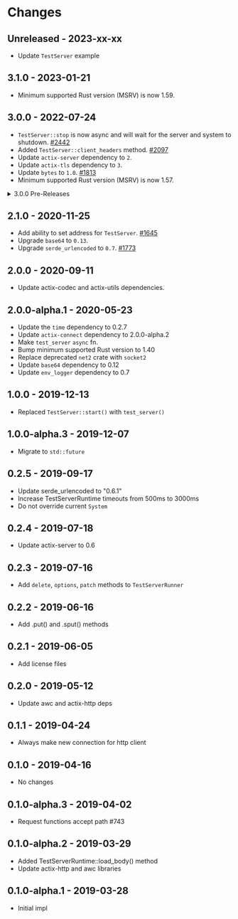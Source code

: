 # Changes

## Unreleased - 2023-xx-xx
- Update `TestServer` example

## 3.1.0 - 2023-01-21

- Minimum supported Rust version (MSRV) is now 1.59.

## 3.0.0 - 2022-07-24

- `TestServer::stop` is now async and will wait for the server and system to shutdown. [#2442]
- Added `TestServer::client_headers` method. [#2097]
- Update `actix-server` dependency to `2`.
- Update `actix-tls` dependency to `3`.
- Update `bytes` to `1.0`. [#1813]
- Minimum supported Rust version (MSRV) is now 1.57.

[#2442]: https://github.com/actix/actix-web/pull/2442
[#2097]: https://github.com/actix/actix-web/pull/2097
[#1813]: https://github.com/actix/actix-web/pull/1813

<details>
<summary>3.0.0 Pre-Releases</summary>

## 3.0.0-beta.13 - 2022-02-16

- No significant changes since `3.0.0-beta.12`.

## 3.0.0-beta.12 - 2022-01-31

- No significant changes since `3.0.0-beta.11`.

## 3.0.0-beta.11 - 2022-01-04

- Minimum supported Rust version (MSRV) is now 1.54.

## 3.0.0-beta.10 - 2021-12-27

- Update `actix-server` to `2.0.0-rc.2`. [#2550]

[#2550]: https://github.com/actix/actix-web/pull/2550

## 3.0.0-beta.9 - 2021-12-11

- No significant changes since `3.0.0-beta.8`.

## 3.0.0-beta.8 - 2021-11-30

- Update `actix-tls` to `3.0.0-rc.1`. [#2474]

[#2474]: https://github.com/actix/actix-web/pull/2474

## 3.0.0-beta.7 - 2021-11-22

- Fix compatibility with experimental `io-uring` feature of `actix-rt`. [#2408]

[#2408]: https://github.com/actix/actix-web/pull/2408

## 3.0.0-beta.6 - 2021-11-15

- `TestServer::stop` is now async and will wait for the server and system to shutdown. [#2442]
- Update `actix-server` to `2.0.0-beta.9`. [#2442]
- Minimum supported Rust version (MSRV) is now 1.52.

[#2442]: https://github.com/actix/actix-web/pull/2442

## 3.0.0-beta.5 - 2021-09-09

- Minimum supported Rust version (MSRV) is now 1.51.

## 3.0.0-beta.4 - 2021-04-02

- Added `TestServer::client_headers` method. [#2097]

[#2097]: https://github.com/actix/actix-web/pull/2097

## 3.0.0-beta.3 - 2021-03-09

- No notable changes.

## 3.0.0-beta.2 - 2021-02-10

- No notable changes.

## 3.0.0-beta.1 - 2021-01-07

- Update `bytes` to `1.0`. [#1813]

[#1813]: https://github.com/actix/actix-web/pull/1813

</details>

## 2.1.0 - 2020-11-25

- Add ability to set address for `TestServer`. [#1645]
- Upgrade `base64` to `0.13`.
- Upgrade `serde_urlencoded` to `0.7`. [#1773]

[#1773]: https://github.com/actix/actix-web/pull/1773
[#1645]: https://github.com/actix/actix-web/pull/1645

## 2.0.0 - 2020-09-11

- Update actix-codec and actix-utils dependencies.

## 2.0.0-alpha.1 - 2020-05-23

- Update the `time` dependency to 0.2.7
- Update `actix-connect` dependency to 2.0.0-alpha.2
- Make `test_server` `async` fn.
- Bump minimum supported Rust version to 1.40
- Replace deprecated `net2` crate with `socket2`
- Update `base64` dependency to 0.12
- Update `env_logger` dependency to 0.7

## 1.0.0 - 2019-12-13

- Replaced `TestServer::start()` with `test_server()`

## 1.0.0-alpha.3 - 2019-12-07

- Migrate to `std::future`

## 0.2.5 - 2019-09-17

- Update serde_urlencoded to "0.6.1"
- Increase TestServerRuntime timeouts from 500ms to 3000ms
- Do not override current `System`

## 0.2.4 - 2019-07-18

- Update actix-server to 0.6

## 0.2.3 - 2019-07-16

- Add `delete`, `options`, `patch` methods to `TestServerRunner`

## 0.2.2 - 2019-06-16

- Add .put() and .sput() methods

## 0.2.1 - 2019-06-05

- Add license files

## 0.2.0 - 2019-05-12

- Update awc and actix-http deps

## 0.1.1 - 2019-04-24

- Always make new connection for http client

## 0.1.0 - 2019-04-16

- No changes

## 0.1.0-alpha.3 - 2019-04-02

- Request functions accept path #743

## 0.1.0-alpha.2 - 2019-03-29

- Added TestServerRuntime::load_body() method
- Update actix-http and awc libraries

## 0.1.0-alpha.1 - 2019-03-28

- Initial impl
